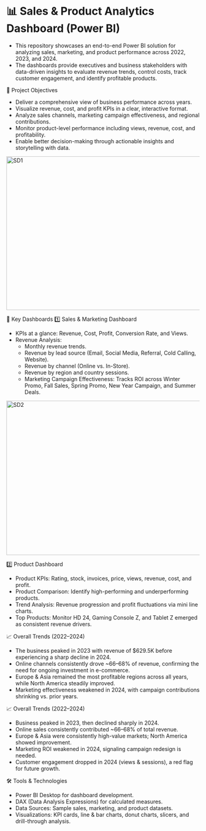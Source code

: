 # 📊 Sales & Product Analytics Dashboard (Power BI)

- This repository showcases an end-to-end Power BI solution for analyzing sales, marketing, and product performance across 2022, 2023, and 2024.
- The dashboards provide executives and business stakeholders with data-driven insights to evaluate revenue trends, control costs, track customer engagement, and identify profitable products.

🎯 Project Objectives

* Deliver a comprehensive view of business performance across years.
* Visualize revenue, cost, and profit KPIs in a clear, interactive format.
* Analyze sales channels, marketing campaign effectiveness, and regional contributions.
* Monitor product-level performance including views, revenue, cost, and profitability.
* Enable better decision-making through actionable insights and storytelling with data.

<img width="670" height="400" alt="SD1" src="https://github.com/user-attachments/assets/05d20d05-39fa-4c4e-8bdb-623089a5027e" />

📌 Key Dashboards
1️⃣ Sales & Marketing Dashboard

* KPIs at a glance: Revenue, Cost, Profit, Conversion Rate, and Views.
* Revenue Analysis:
  -  Monthly revenue trends.
  -  Revenue by lead source (Email, Social Media, Referral, Cold Calling, Website).
  -  Revenue by channel (Online vs. In-Store).
  -  Revenue by region and country sessions.
  -  Marketing Campaign Effectiveness: Tracks ROI across Winter Promo, Fall Sales, Spring Promo, New Year Campaign, and Summer Deals.

<img width="671" height="402" alt="SD2" src="https://github.com/user-attachments/assets/fe60b25d-e534-444a-a949-82380c9ea224" />


2️⃣ Product Dashboard

* Product KPIs: Rating, stock, invoices, price, views, revenue, cost, and profit.
* Product Comparison: Identify high-performing and underperforming products.
* Trend Analysis: Revenue progression and profit fluctuations via mini line charts.
* Top Products: Monitor HD 24, Gaming Console Z, and Tablet Z emerged as consistent revenue drivers.


📈 Overall Trends (2022–2024)

* The business peaked in 2023 with revenue of $629.5K before experiencing a sharp decline in 2024.
* Online channels consistently drove ~66–68% of revenue, confirming the need for ongoing investment in e-commerce.
* Europe & Asia remained the most profitable regions across all years, while North America steadily improved.
* Marketing effectiveness weakened in 2024, with campaign contributions shrinking vs. prior years.

📈 Overall Trends (2022–2024)

* Business peaked in 2023, then declined sharply in 2024.
* Online sales consistently contributed ~66–68% of total revenue.
* Europe & Asia were consistently high-value markets; North America showed improvement.
* Marketing ROI weakened in 2024, signaling campaign redesign is needed.
* Customer engagement dropped in 2024 (views & sessions), a red flag for future growth.

🛠️ Tools & Technologies

* Power BI Desktop for dashboard development.
* DAX (Data Analysis Expressions) for calculated measures.
* Data Sources: Sample sales, marketing, and product datasets.
* Visualizations: KPI cards, line & bar charts, donut charts, slicers, and drill-through analysis.
